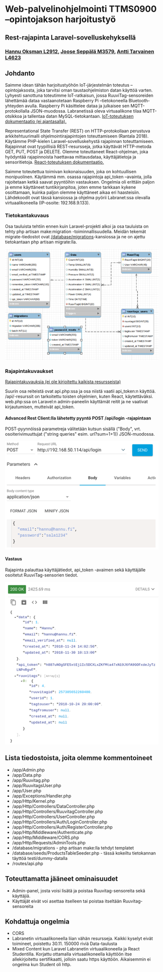 # Web-palvelinohjelmointi TTMS0900 –opintojakson harjoitustyö

## Rest-rajapinta Laravel-sovelluskehyksellä

### [Hannu Oksman L2912](https://github.com/szeretni), [Joose Seppälä M3579](https://github.com/jooseba), [Antti Tarvainen L4623](https://github.com/atarvainen)

## Johdanto

Saimme idean tähän harjoitustyöhön IoT-järjestelmän toteutus –opintojaksosta, joka tarvitsi oman taustaohjelmiston datan käyttöä varten. Lyhyesti sanottuna toteutimme IoT-ratkaisun, jossa RuuviTag-sensoreiden lähettämää dataa vastaanotetaan Raspberry Pi –tietokoneella Bluetooth-yhteyden avulla. Raspberry Pi käsittelee dataa ja julkaisee sen MQTT-protokollalla JSON-muodossa. Labranetissä oleva virtuaalikone tilaa MQTT-otsikkoa ja tallentaa datan MySQL-tietokantaan. [IoT-toteutuksen dokumentaatio (ei ajantasalla).](https://github.com/atarvainen/IoT_Project)

Representational State Transfer (REST) on HTTP-protokollaan perustuva arkkitehtuurimalli ohjelmointirajapintojen toteuttamiseen (Rantala 2018). Käytämme PHP-kielen Laravel-sovelluskehystä rajapinnan toteuttamiseen. Rajapinnat ovat tyypillisiä REST-resursseja, jotka käyttävät HTTP-metoda GET, PUT, POST ja DELETE. Olemme toteuttaneet React-ohjelman, joka hyödyntää rajapinnoista haettavaa mittausdataa, käyttäjätietoja ja sensoritietoja. [React-toteutuksen dokumentaatio.](https://github.com/atarvainen/reactIoTproject/tree/master/react)

Saimme toteutettua toimivan kokonaisuuden, joka on kohtuullisen monipuolinen. Käytämmä mm. osassa rajapintoja api_token –avainta, jolla rajoitetaan ketkä saavat pyyntöihin vastauksen. Ongelmia oli erittäin paljon ja emme käyttäneet tuntikirjanpitoa, joten emme tarkkaan kykene osoittamaan, kuinka paljon olemme käyttäneet aikaa eri haasteisiin. Lähdekoodit ovat tässä kansiossa ja ohjelma pyörii Labranet:ssa olevalla virtuaalikoneella (IP-osoite: 192.168.9.133).

### Tietokantakuvaus

Osa tauluista tehtiin ennen kuin Laravel-projekti alkoi ja osa tauluista on tehty php artisan make:migration -toiminnallisuudella. Meidän tekemät migrate-tiedostot ovat [/database/migrations](https://github.com/atarvainen/reactIoTproject/tree/master/laravel/database/migrations)-kansiossa ja ne on ajettu tietokantaan php artisan migrate:lla. 

![databaseschema](../laravel/images/iotschema.png)

### Rajapintakuvaukset

[Rajapintakuvauksia (ei ole kirjoitettu kaikista resursseista)](../laravel/interfacedescription.md)

Suurin osa reiteistä ovat api.php:ssa ja osa niistä vaatii api_token:n käyttöä. /api/-resurssit on tarkoitettu toisten ohjelmien, kuten React, käytettäväksi. web.php:ssa on Laravel:n admin-paneelin käyttämät reitit ja ne vaativat kirjautumisen, mutteivät api_token.

#### Advanced Rest Client:lla lähetetty pyyntö POST /api/login -rajapintaan

POST-pyynnöissä parametreja välitetään kutsun sisällä ("Body", vrt. osoiterivimuuttujat ("string queries" esim. url?sum=1+1)) JSON-muodossa. 

![postloginrequest](../laravel/images/postloginrequest.png)

#### Vastaus

Rajapinta palauttaa käyttäjätiedot, api_token -avaimen sekä käyttäjälle osoitetut RuuviTag-sensorien tiedot.

![postloginresponse](../laravel/images/postloginresponse.png)

## Lista tiedostoista, joita olemme kommentoineet

* /app/Admin.php
* /app/Data.php
* /app/Ruuvitag.php
* /app/RuuvitagsUser.php
* /app/User.php
* /app/Exceptions/Handler.php
* /app/Http/Kernel.php
* /app/Http/Controllers/DataController.php
* /app/Http/Controllers/RuuvitagController.php
* /app/Http/Controllers/UserController.php
* /app/Http/Controllers/Auth/LoginController.php
* /app/Http/Controllers/Auth/RegisterController.php
* /app/Http/Middleware/Authenticate.php
* /app/Http/Middleware/CORS.php
* /app/Http/Requests/AdminTools.php
* /database/migrations - php artisan make:lla tehdyt templatet
* /database/seeds/ProductsTableSeeder.php - tässä kokeiltu tietokannan täyttöä testi/dummy-datalla
* /routes/api.php

## Toteuttamatta jääneet ominaisuudet

* Admin-panel, josta voisi lisätä ja poistaa Ruuvitag-sensoreita sekä käyttäjiä.
* Käyttäjät eivät voi asettaa itselleen tai poistaa itseltään Ruuvitag-sensoreita

## Kohdattuja ongelmia

* CORS
* Labranetin virtuaalikoneella liian vähän resursseja. Kaikki kyselyt eivät toimineet, poistettu 30.11. 150000 riviä Data-taulusta
* Mixed Content kun Laravel Labranetin virtuaalikoneella ja React Studentilla. Korjattu ottamalla virtuaalikoneella käyttöön itse allekirjoitettu sertifikaatti, jolloin saatu https käyttöön. Aikaisemmin ei ongelma kun Student oli http.

